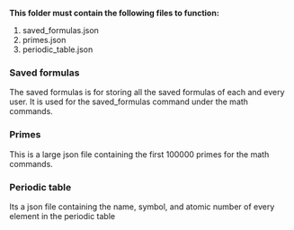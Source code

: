 **This folder must contain the following files to function:**

1. saved_formulas.json
2. primes.json
3. periodic_table.json

### Saved formulas

The saved formulas is for storing all the saved formulas of each and every user. It is used for the saved_formulas command under the math commands.

### Primes

This is a large json file containing the first 100000 primes for the math commands.

### Periodic table

Its a json file containing the name, symbol, and atomic number of every element in the periodic table